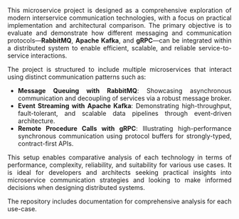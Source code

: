<div align="justify">

This microservice project is designed as a comprehensive exploration of modern interservice communication technologies, with a focus on practical implementation and architectural comparison. The primary objective is to evaluate and demonstrate how different messaging and communication protocols—<strong>RabbitMQ</strong>, <strong>Apache Kafka</strong>, and <strong>gRPC</strong>—can be integrated within a distributed system to enable efficient, scalable, and reliable service-to-service interactions.

The project is structured to include multiple microservices that interact using distinct communication patterns such as:

- <strong>Message Queuing with RabbitMQ</strong>: Showcasing asynchronous communication and decoupling of services via a robust message broker.
- <strong>Event Streaming with Apache Kafka</strong>: Demonstrating high-throughput, fault-tolerant, and scalable data pipelines through event-driven architecture.
- <strong>Remote Procedure Calls with gRPC</strong>: Illustrating high-performance synchronous communication using protocol buffers for strongly-typed, contract-first APIs.

This setup enables comparative analysis of each technology in terms of performance, complexity, reliability, and suitability for various use cases. It is ideal for developers and architects seeking practical insights into microservice communication strategies and looking to make informed decisions when designing distributed systems.

The repository includes documentation for comprehensive analysis for each use-case.

</div>
